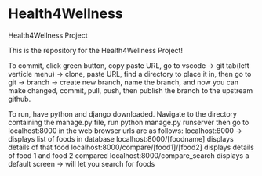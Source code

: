 # Health4Wellness
Health4Wellness Project


This is the repository for the Health4Wellness Project!

To commit, click green button, copy paste URL, go to vscode -> git tab(left verticle menu) -> clone, paste URL, find a directory to place it in, then go to git -> branch -> create new branch, name the branch, and now you can make changed, commit, pull, push, then publish the branch to the upstream github.

To run, have python and django downloaded. Navigate to the directory containing the manage.py file, run python manage.py runserver
then go to localhost:8000 in the web browser
urls are as follows:
localhost:8000 -> displays list of foods in database
localhost:8000/[foodname] displays details of that food
localhost:8000/compare/[food1]/[food2] displays details of food 1 and food 2 compared
localhost:8000/compare_search displays a default screen -> will let you search for foods 
